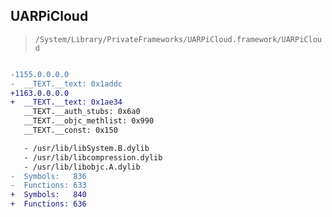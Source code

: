 ## UARPiCloud

> `/System/Library/PrivateFrameworks/UARPiCloud.framework/UARPiCloud`

```diff

-1155.0.0.0.0
-  __TEXT.__text: 0x1addc
+1163.0.0.0.0
+  __TEXT.__text: 0x1ae34
   __TEXT.__auth_stubs: 0x6a0
   __TEXT.__objc_methlist: 0x990
   __TEXT.__const: 0x150

   - /usr/lib/libSystem.B.dylib
   - /usr/lib/libcompression.dylib
   - /usr/lib/libobjc.A.dylib
-  Symbols:   836
-  Functions: 633
+  Symbols:   840
+  Functions: 636
 

```
